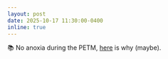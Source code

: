 ```yaml
---
layout: post
date: 2025-10-17 11:30:00-0400
inline: true
---
```


📚 No anoxia during the PETM, <a href="https://www.nature.com/articles/s41467-025-64217-0" target="_blank" >here</a> is why (maybe).
